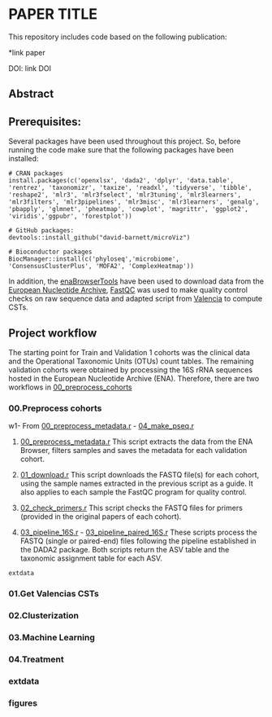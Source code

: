 # PAPER TITLE

This repository includes code based on the following publication:

*link paper

DOI: link DOI

## Abstract

## Prerequisites:

Several packages have been used throughout this project. So, before running the code make sure that the following packages have been installed:

```{r}
# CRAN packages
install.packages(c('openxlsx', 'dada2', 'dplyr', 'data.table', 'rentrez', 'taxonomizr', 'taxize', 'readxl', 'tidyverse', 'tibble', 'reshape2', 'mlr3', 'mlr3fselect', 'mlr3tuning', 'mlr3learners', 'mlr3filters', 'mlr3pipelines', 'mlr3misc', 'mlr3learners', 'genalg', 'pbapply', 'glmnet', 'pheatmap', 'cowplot', 'magrittr', 'ggplot2', 'viridis','ggpubr', 'forestplot'))

# GitHub packages:
devtools::install_github("david-barnett/microViz")

# Bioconductor packages
BiocManager::install(c('phyloseq','microbiome', 'ConsensusClusterPlus', 'MOFA2', 'ComplexHeatmap'))

```

In addition, the [enaBrowserTools](https://github.com/enasequence/enaBrowserTools) have been used to download data from the [European Nucleotide Archive](https://www.ebi.ac.uk/ena/browser/home),  [FastQC](https://www.bioinformatics.babraham.ac.uk/projects/fastqc/) was used to make quality control checks on raw sequence data and adapted script from [Valencia](https://github.com/ravel-lab/VALENCIA) to compute CSTs.

## Project workflow
The starting point for Train and Validation 1 cohorts was the clinical data and the Operational Taxonomic Units (OTUs) count tables. The remaining validation cohorts were obtained by processing the 16S rRNA sequences hosted in the European Nucleotide Archive (ENA). Therefore, there are two workflows in [00_preprocess_cohorts](https://github.com/DiegoFE94/BV_Microbiome/tree/main/00_preprocess_cohorts/code)

### 00.Preprocess cohorts
w1- From [00_preprocess_metadata.r](https://github.com/DiegoFE94/BV_Microbiome/blob/main/00_preprocess_cohorts/code/00_preprocess_metadata.r) - [04_make_pseq.r](https://github.com/DiegoFE94/BV_Microbiome/blob/main/00_preprocess_cohorts/code/04_make_pseq.r)

1. [00_preprocess_metadata.r](https://github.com/DiegoFE94/BV_Microbiome/blob/main/00_preprocess_cohorts/code/00_preprocess_metadata.r) This script extracts the data from the ENA Browser, filters samples and saves the metadata for each validation cohort.

2. [01_download.r](https://github.com/DiegoFE94/BV_Microbiome/blob/main/00_preprocess_cohorts/code/01_download.r) This script downloads the FASTQ file(s) for each cohort, using the sample names extracted in the previous script as a guide. It also applies to each sample the FastQC program for quality control.

3. [02_check_primers.r](https://github.com/DiegoFE94/BV_Microbiome/blob/main/00_preprocess_cohorts/code/02_check_primers.r) This script checks the FASTQ files for primers (provided in the original papers of each cohort).

4. [03_pipeline_16S.r](https://github.com/DiegoFE94/BV_Microbiome/blob/main/00_preprocess_cohorts/code/03_pipeline_16S.r) - [03_pipeline_paired_16S.r](https://github.com/DiegoFE94/BV_Microbiome/blob/main/00_preprocess_cohorts/code/03_pipeline_paired_16S.r) These scripts process the FASTQ (single or paired-end) files following the pipeline established in the DADA2 package. Both scripts return the ASV table and the taxonomic assignment table for each ASV.


```extdata```


### 01.Get Valencias CSTs

### 02.Clusterization

### 03.Machine Learning

### 04.Treatment

### extdata

### figures
